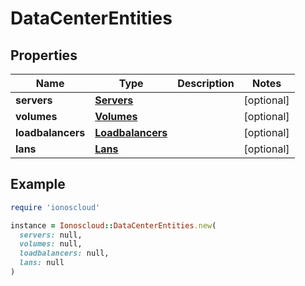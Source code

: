 # DataCenterEntities

## Properties

| Name | Type | Description | Notes |
| ---- | ---- | ----------- | ----- |
| **servers** | [**Servers**](Servers.md) |  | [optional] |
| **volumes** | [**Volumes**](Volumes.md) |  | [optional] |
| **loadbalancers** | [**Loadbalancers**](Loadbalancers.md) |  | [optional] |
| **lans** | [**Lans**](Lans.md) |  | [optional] |

## Example

```ruby
require 'ionoscloud'

instance = Ionoscloud::DataCenterEntities.new(
  servers: null,
  volumes: null,
  loadbalancers: null,
  lans: null
)
```

